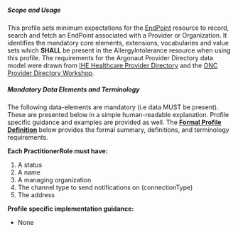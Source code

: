 ##### Scope and Usage

This profile sets minimum expectations for the [EndPoint](http://build.fhir.org/endpoint.html) resource to record, search and fetch an EndPoint associated with a Provider or Organization.  It identifies the mandatory core elements, extensions, vocabularies and value sets which **SHALL** be present in the AllergyIntolerance resource when using this profile.  The requirements for the Argonaut Provider Directory data model were drawn from [IHE Healthcare Provider Directory](http://ihe.net/uploadedFiles/Documents/ITI/IHE_ITI_Suppl_HPD.pdf) and the [ONC Provider Directory Workshop](https://confluence.oncprojectracking.org/display/PDW/Workshop+Documents).


##### Mandatory Data Elements and Terminology


The following data-elements are mandatory (i.e data MUST be present). These are presented below in a simple human-readable explanation.  Profile specific guidance and examples are provided as well.  The [**Formal Profile Definition**](#summary) below provides the  formal summary, definitions, and  terminology requirements.  

**Each PractitionerRole must have:**

1. A status
1. A name
1. A managing organization
1. The channel type to send notifications on (connectionType)
1. The address

**Profile specific implementation guidance:**

* None
